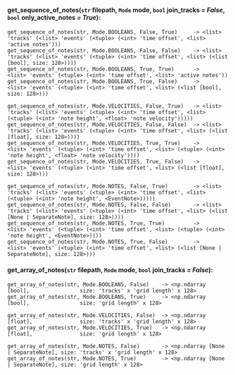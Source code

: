 #### get_sequence_of_notes(`str` filepath, `Mode` mode, `bool` join_tracks *= False*, `bool` only_active_notes *= True*):

    get_sequence_of_notes(str, Mode.BOOLEANS, False, True)     -> <list> 'tracks' (<list> 'events' (<tuple> (<int> 'time offset', <list> 'active notes')))
    get_sequence_of_notes(str, Mode.BOOLEANS, False, False)    -> <list> 'tracks' (<list> 'events' (<tuple> (<int> 'time offset', <list> (<list [bool], size: 128>))))
    get_sequence_of_notes(str, Mode.BOOLEANS, True, True)      ->                  <list> 'events' (<tuple> (<int> 'time offset', <list> 'active notes'))
    get_sequence_of_notes(str, Mode.BOOLEANS, True, False)     ->                  <list> 'events' (<tuple> (<int> 'time offset', <list> (<list [bool], size: 128>)))

    get_sequence_of_notes(str, Mode.VELOCITIES, False, True)   -> <list> 'tracks' (<list> 'events' (<tuple> (<int> 'time offset', <list> (<tuple> (<int> 'note height', <float> 'note velocity')))))
    get_sequence_of_notes(str, Mode.VELOCITIES, False, False)  -> <list> 'tracks' (<list> 'events' (<tuple> (<int> 'time offset', <list> (<list [float], size: 128>))))
    get_sequence_of_notes(str, Mode.VELOCITIES, True, True)    ->                  <list> 'events' (<tuple> (<int> 'time offset', <list> (<tuple> (<int> 'note height', <float> 'note velocity'))))
    get_sequence_of_notes(str, Mode.VELOCITIES, True, False)   ->                  <list> 'events' (<tuple> (<int> 'time offset', <list> (<list [float], size: 128>)))

    get_sequence_of_notes(str, Mode.NOTES, False, True)        -> <list> 'tracks' (<list> 'events' (<tuple> (<int> 'time offset', <list> (<tuple> (<int> 'note height', <EventNote>)))))
    get_sequence_of_notes(str, Mode.NOTES, False, False)       -> <list> 'tracks' (<list> 'events' (<tuple> (<int> 'time offset', <list> (<list [None | SeparateNote], size: 128>))))
    get_sequence_of_notes(str, Mode.NOTES, True, True)         ->                  <list> 'events' (<tuple> (<int> 'time offset', <list> (<tuple> (<int> 'note height', <EventNote>))))
    get_sequence_of_notes(str, Mode.NOTES, True, False)        ->                  <list> 'events' (<tuple> (<int> 'time offset', <list> (<list [None | SeparateNote], size: 128>)))

#### get_array_of_notes(`str` filepath, `Mode` mode, `bool` join_tracks *= False*):

    get_array_of_notes(str, Mode.BOOLEANS, False)    -> <np.ndarray [bool],                size: 'tracks' x 'grid length' x 128>
    get_array_of_notes(str, Mode.BOOLEANS, True)     -> <np.ndarray [bool],                size: 'grid length' x 128>
    
    get_array_of_notes(str, Mode.VELOCITIES, False)  -> <np.ndarray [float],               size: 'tracks' x 'grid length' x 128>
    get_array_of_notes(str, Mode.VELOCITIES, True)   -> <np.ndarray [float],               size: 'grid length' x 128>
    
    get_array_of_notes(str, Mode.NOTES, False)       -> <np.ndarray [None | SeparateNote], size: 'tracks' x 'grid length' x 128>
    get_array_of_notes(str, Mode.NOTES, True)        -> <np.ndarray [None | SeparateNote], size: 'grid length' x 128>
